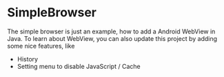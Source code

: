 # SimpleBrowser

The simple browser is just an example, how to add a Android WebView in Java.
To learn about WebView, you can also update this project by adding some nice features, like

* History
* Setting menu to disable JavaScript / Cache
